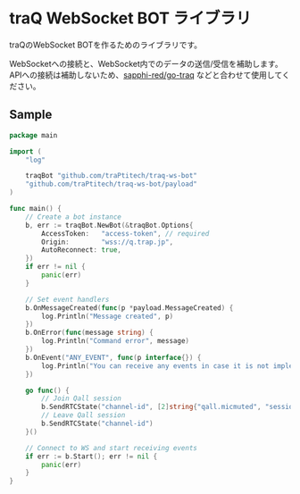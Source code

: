 # traQ WebSocket BOT ライブラリ

traQのWebSocket BOTを作るためのライブラリです。

WebSocketへの接続と、WebSocket内でのデータの送信/受信を補助します。 APIへの接続は補助しないため、[sapphi-red/go-traq](https://github.com/sapphi-red/go-traq)
などと合わせて使用してください。

## Sample

```go
package main

import (
	"log"

	traqBot "github.com/traPtitech/traq-ws-bot"
	"github.com/traPtitech/traq-ws-bot/payload"
)

func main() {
	// Create a bot instance
	b, err := traqBot.NewBot(&traqBot.Options{
		AccessToken:   "access-token", // required
		Origin:        "wss://q.trap.jp",
		AutoReconnect: true,
	})
	if err != nil {
		panic(err)
	}

	// Set event handlers
	b.OnMessageCreated(func(p *payload.MessageCreated) {
		log.Println("Message created", p)
	})
	b.OnError(func(message string) {
		log.Println("Command error", message)
	})
	b.OnEvent("ANY_EVENT", func(p interface{}) {
		log.Println("You can receive any events in case it is not implemented")
	})

	go func() {
		// Join Qall session
		b.SendRTCState("channel-id", [2]string{"qall.micmuted", "session-id"})
		// Leave Qall session
		b.SendRTCState("channel-id")
	}()

	// Connect to WS and start receiving events
	if err := b.Start(); err != nil {
		panic(err)
	}
}
```
